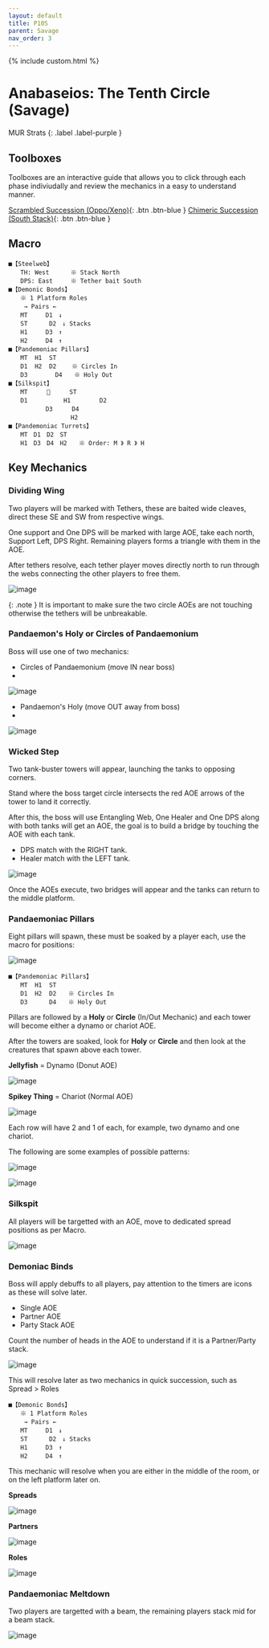 ```yaml
---
layout: default
title: P10S
parent: Savage
nav_order: 3
---
```


{% include custom.html %}

# Anabaseios: The Tenth Circle (Savage)

MUR Strats 
{: .label .label-purple }

## Toolboxes
Toolboxes are an interactive guide that allows you to click through each phase indiviudally and review the mechanics in a easy to understand manner.

[Scrambled Succession (Oppo/Xeno)](https://ff14.toolboxgaming.space/?id=056789716945861&preview=1){: .btn .btn-blue }
[Chimeric Succession (South Stack)](https://ff14.toolboxgaming.space/?id=267884209665861&preview=1){: .btn .btn-blue }

## Macro

```
■【Steelweb】
　　TH: West　　　 ※ Stack North
　　DPS: East　　　※ Tether bait South
■【Demonic Bonds】
　　※ 1 Platform Roles
　　 → Pairs ←
　　MT　　　D1　↓
　　ST　　　 D2　↓ Stacks
　　H1　　　D3　↑
　　H2　　　D4　↑
■【Pandemoniac Pillars】
　　MT  H1  ST
　　D1  H2  D2　　 ※ Circles In
　　D3      　D4　　※ Holy Out
■【Silkspit】
　　MT  　　　　  ST
　　D1          H1        D2
　　       D3　  　D4
　　              H2
■【Pandemoniac Turrets】
　　MT　D1　D2　ST
　　H1　D3　D4　H2　　※ Order: M 》 R 》 H
```

## Key Mechanics

### Dividing Wing
Two players will be marked with Tethers, these are baited wide cleaves, direct these SE and SW from respective wings.

One support and One DPS will be marked with large AOE, take each north, Support Left, DPS Right. Remaining players forms a triangle with them in the AOE. 

After tethers resolve, each tether player moves directly north to run through the webs connecting the other players to free them.

![image](https://github.com/The-Seat-of-Namazu/namazu.tools/assets/85346345/a01ed7d8-db15-42fc-9f0d-22e7080aa052)

{: .note }
It is important to make sure the two circle AOEs are not touching otherwise the tethers will be unbreakable.

### Pandaemon's Holy or Circles of Pandaemonium
Boss will use one of two mechanics:

- Circles of Pandaemonium (move IN near boss)
- 
![image](https://github.com/The-Seat-of-Namazu/namazu.tools/assets/85346345/61148115-f7c2-4e5e-8a94-700ef3f3a03f)

- Pandaemon's Holy (move OUT away from boss)
- 
![image](https://github.com/The-Seat-of-Namazu/namazu.tools/assets/85346345/b29a601a-dd5f-4ee2-bd7b-a21a5c9b5d90)


### Wicked Step
Two tank-buster towers will appear, launching the tanks to opposing corners. 

Stand where the boss target circle intersects the red AOE arrows of the tower to land it correctly.

After this, the boss will use Entangling Web, One Healer and One DPS along with both tanks will get an AOE, the goal is to build a bridge by touching the AOE with each tank. 

- DPS match with the RIGHT tank.
- Healer match with the LEFT tank.

![image](https://github.com/The-Seat-of-Namazu/namazu.tools/assets/85346345/592952f2-7425-495b-9e10-68751537f706)

Once the AOEs execute, two bridges will appear and the tanks can return to the middle platform.

### Pandaemoniac Pillars
Eight pillars will spawn, these must be soaked by a player each, use the macro for positions:

![image](https://github.com/The-Seat-of-Namazu/namazu.tools/assets/85346345/d7be0f8b-9794-45c2-a50c-aac7c6859064)

```
■【Pandemoniac Pillars】
　　MT  H1  ST
　　D1  H2  D2　　※ Circles In
　　D3      D4　　※ Holy Out
```

Pillars are followed by a **Holy** or **Circle** (In/Out Mechanic) and each tower will become either a dynamo or chariot AOE.

After the towers are soaked, look for **Holy** or **Circle** and then look at the creatures that spawn above each tower.

**Jellyfish** = Dynamo (Donut AOE)

![image](https://github.com/The-Seat-of-Namazu/namazu.tools/assets/85346345/8f68557f-9d1b-4e66-be1e-9bc2edb8b84f)

**Spikey Thing** = Chariot (Normal AOE)

![image](https://github.com/The-Seat-of-Namazu/namazu.tools/assets/85346345/d7500d6f-a50b-48f9-a004-34898bca4b2a)

Each row will have 2 and 1 of each, for example, two dynamo and one chariot.

The following are some examples of possible patterns:

![image](https://github.com/The-Seat-of-Namazu/namazu.tools/assets/85346345/378505b8-a631-4228-8fc0-d764803579db)

![image](https://github.com/The-Seat-of-Namazu/namazu.tools/assets/85346345/8011db34-e7fb-43b3-9d3a-ee88c66995f1)

### Silkspit

All players will be targetted with an AOE, move to dedicated spread positions as per Macro.

![image](https://github.com/The-Seat-of-Namazu/namazu.tools/assets/85346345/0aa22a53-7da5-4837-97a7-27db9a2d6298)

### Demoniac Binds

Boss will apply debuffs to all players, pay attention to the timers are icons as these will solve later. 

- Single AOE
- Partner AOE
- Party Stack AOE

Count the number of heads in the AOE to understand if it is a Partner/Party stack. 

![image](https://github.com/The-Seat-of-Namazu/namazu.tools/assets/85346345/c5b2c38b-fe65-45ae-b750-93bea60c7355)

This will resolve later as two mechanics in quick succession, such as Spread > Roles 

```
■【Demonic Bonds】
　　※ 1 Platform Roles
　　 → Pairs ←
　　MT　　　D1　↓
　　ST　　　 D2　↓ Stacks
　　H1　　　D3　↑
　　H2　　　D4　↑
```

This mechanic will resolve when you are either in the middle of the room, or on the left platform later on. 

**Spreads**

![image](https://github.com/The-Seat-of-Namazu/namazu.tools/assets/85346345/19e509d1-d078-484a-8e73-b1180e919291)

**Partners**

![image](https://github.com/The-Seat-of-Namazu/namazu.tools/assets/85346345/2c65b559-add8-4e2d-80af-dbbf9fb545f6)

**Roles**

![image](https://github.com/The-Seat-of-Namazu/namazu.tools/assets/85346345/9f8691ee-732e-4d88-a102-b26bfa435839)

### Pandaemoniac Meltdown

Two players are targetted with a beam, the remaining players stack mid for a beam stack.

![image](https://github.com/The-Seat-of-Namazu/namazu.tools/assets/85346345/ab91ef89-5176-40a8-9fad-307916b56436)



